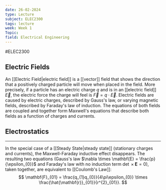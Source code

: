 ```yaml
---
date: 26-02-2024
type: Lecture
subject: ELEC2300
tags: lecture
week: Week 1
Topic:
field: Electrical Engineering
---
```

#ELEC2300

## Electric Fields

An [[Electric Field|electric field]] is a [[vector]] field that shows the direction that a positively charged particle will move when placed in the field. More precisely, if a particle has an electric charge $q$ and is in an [[electric field]] $\vec{E}$, the electric force the charge will feel is $\vec{F}=q \cdot \vec{E}$.
Electric fields are caused by electric charges, described by Gauss's law, or varying magnetic fields, described by Faraday's law of induction. The equations of both fields are coupled and together form Maxwell's equations that describe both fields as a function of charges and currents.

## Electrostatics
---
In the special case of a [[Steady State|steady state]] (stationary charges and currents), the Maxwell-Faraday inductive effect disappears. The resulting two equations (Gauss's law $\nabla \times \mathbf{E} = \frac{p}{\epsilon_{0}}$ and Faraday's law with no induction term $\det \times \mathbf{E} = 0$), taken together, are equivalent to [[Coulomb's Law]]:
$$
\mathbf{F}_{01} = \frac{q_{1}q_{0}}{4\pi\epsilon_{0}} \times \frac{\hat{\mathbf{r}}_{01}}{r^{2}_{01}}.
$$

